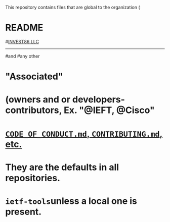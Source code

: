 This repository contains files that are global to the organization (
# README 
#[INVEST86 LLC](https://sites.google.com/view/www-wytemike-w3spacaces-com/home)

--- 
#and
#any other
# "Associated"
# (owners and or developers-contributors, Ex. "@IEFT, @Cisco"
# [`CODE_OF_CONDUCT.md`, `CONTRIBUTING.md`, etc.](https://github.com/lostleolotus/.github/blob/lostleolotus--main.github/CONTRIBUTING.md)
# They are the defaults in all repositories. 
# `ietf-tools`unless a local one is present.

